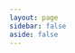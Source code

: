 ```yaml
---
layout: page
sidebar: false
aside: false
---
```


<script setup>
import PricingSurvey from '../.vitepress/theme/license/survey/PricingSurvey.vue';
</script>

<ClientOnly>
    <PricingSurvey />
</ClientOnly>

